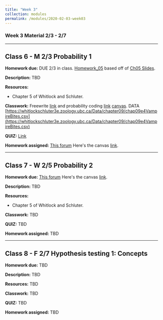 ```yaml
---
title: "Week 3"
collection: modules
permalink: /modules/2020-02-03-week03
---
```


### Week 3 Material 2/3 - 2/7

---

## Class 6 - M 2/3 Probability 1

**Homework due:** DUE 2/3 in class. [Homework_05](https://drive.google.com/open?id=1nW1Gr-_cWfVq0u5U8t5ZTXsLKS3f5MEA) based off of [Ch05 Slides](https://drive.google.com/open?id=16ol45OeawSgi7pngNsuM2t9hJoaNmHor).

**Description:** TBD

**Resources:**

- Chapter 5 of Whitlock and Schluter.

**Classwork:** Freewrite [link](https://drive.google.com/open?id=1CpQSvcV0Bz9-IOHyMM3mGF9HeZRcpWWl) and probability coding [link](https://drive.google.com/open?id=1rW-X9ebBptdg3CFLswwQ9UntmHvp9sSR) [canvas](https://canvas.umn.edu/courses/151855/assignments/1003717).  DATA [https://whitlockschluter3e.zoology.ubc.ca/Data/chapter09/chap09e4VampireBites.csv](https://whitlockschluter3e.zoology.ubc.ca/Data/chapter09/chap09e4VampireBites.csv)

**QUIZ:** [Link](https://canvas.umn.edu/courses/151855/quizzes/237817)

**Homework assigned:** [This forum](https://docs.google.com/forms/d/e/1FAIpQLSc0WqFG2wJVqBEvIu2zErAPEEKo8CJfYIiNWio-6kk-fPmG3w/viewform) Here's the canvas [link](https://canvas.umn.edu/courses/151855/assignments/1003920). 

---

## Class 7 - W 2/5 Probability 2

**Homework due:**  [This forum](https://docs.google.com/forms/d/e/1FAIpQLSc0WqFG2wJVqBEvIu2zErAPEEKo8CJfYIiNWio-6kk-fPmG3w/viewform) Here's the canvas [link](https://canvas.umn.edu/courses/151855/assignments/1003920). 

**Description:** TBD

**Resources:**

- Chapter 5 of Whitlock and Schluter.

**Classwork:** TBD

**QUIZ:** TBD

**Homework assigned:** TBD

---

## Class 8 - F 2/7 Hypothesis testing 1: Concepts

**Homework due:** TBD

**Description:** TBD

**Resources:** TBD

**Classwork:** TBD

**QUIZ:** TBD

**Homework assigned:** TBD
